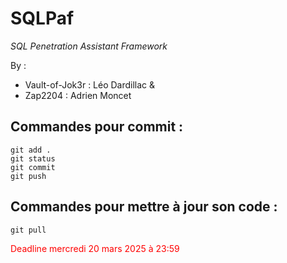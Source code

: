 # SQLPaf 
*SQL Penetration Assistant Framework*

By :
- Vault-of-Jok3r : Léo Dardillac
  &
- Zap2204        : Adrien Moncet

## Commandes pour commit :

```git
git add .
git status
git commit
git push
```

## Commandes pour mettre à jour son code :

```git
git pull
```

<span style="color: #FF0000">Deadline mercredi 20 mars 2025 à 23:59</span>

